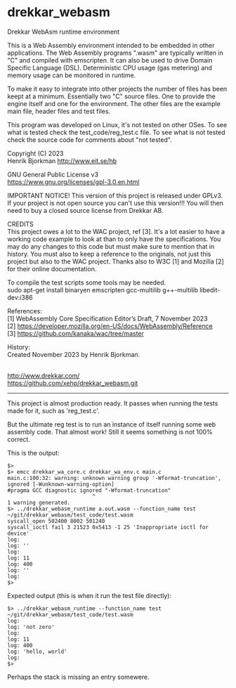 # drekkar_webasm

Drekkar WebAsm runtime environment<br>

This is a Web Assembly environment intended to be embedded in other applications.
The Web Assembly programs ".wasm" are typically written in "C" and compiled
with emscripten. It can also be used to drive Domain Specific Language (DSL).
Deterministic CPU usage (gas metering) and memory usage can be monitored in runtime.

To make it easy to integrate into other projects the number of files has
been keept at a minimum. Essentially two "C" source files. One to provide
the engine itself and one for the environment. The other files are 
the example main file, header files and test files.

This program was developed on Linux, it's not tested on other OSes.
To see what is tested check the test_code/reg_test.c file. To see what 
is not tested check the source code for comments about "not tested".

Copyright (C) 2023<br>
Henrik Bjorkman http://www.eit.se/hb<br>

GNU General Public License v3<br>
https://www.gnu.org/licenses/gpl-3.0.en.html<br>

IMPORTANT NOTICE! This version of this project is released under GPLv3.<br>
If your project is not open source you can't use this version!!!
You will then need to buy a closed source license from Drekkar AB.

CREDITS<br>
This project owes a lot to the WAC project, ref [3]. It's a lot easier
to have a working code example to look at than to only have the
specifications. You may do any changes to this code but must make sure
to mention that in history. You must also to keep a reference to the
originals, not just this project but also to the WAC project.
Thanks also to W3C [1] and Mozilla [2] for their online documentation.

To compile the test scripts some tools may be needed.<br>
sudo apt-get install binaryen emscripten gcc-multilib g++-multilib libedit-dev:i386<br>

References:<br>
[1] WebAssembly Core Specification Editor’s Draft, 7 November 2023<br>
[2] https://developer.mozilla.org/en-US/docs/WebAssembly/Reference<br>
[3] https://github.com/kanaka/wac/tree/master<br>

History:<br>
Created November 2023 by Henrik Bjorkman.<br><br>

http://www.drekkar.com/<br>
https://github.com/xehp/drekkar_webasm.git<br>



<hr>


This project is almost production ready. It passes when running the tests made for it, such as 'reg_test.c'.

But the ultimate reg test is to run an instance of itself running some web assembly code. 
That almost work! Still it seems something is not 100% correct.

This is the output:

	$> 
	$> emcc drekkar_wa_core.c drekkar_wa_env.c main.c
	main.c:100:32: warning: unknown warning group '-Wformat-truncation', ignored [-Wunknown-warning-option]
	#pragma GCC diagnostic ignored "-Wformat-truncation"
		                       ^
	1 warning generated.
	$> ../drekkar_webasm_runtime a.out.wasm --function_name test ~/git/drekkar_webasm/test_code/test.wasm 
	syscall_open 502400 8002 501240
	syscall_ioctl fail 3 21523 0x5413 -1 25 'Inappropriate ioctl for device'
	log:
	log: ''
	log:
	log: 11
	log: 400
	log: ''
	log:
	$> 



Expected output (this is when it run the test file directly):

	$> ../drekkar_webasm_runtime --function_name test ~/git/drekkar_webasm/test_code/test.wasm
	log:
	log: 'not zero'
	log:
	log: 11
	log: 400
	log: 'hello, world'
	log:
	$> 

Perhaps the stack is missing an entry somewere.
